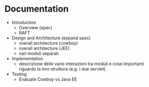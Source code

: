 # Documentation
 - Introduction
    - Overview (spec)
    - RAFT
 - Design and Architecture (expand spec)
    - overall architecture (cowboy)
    - overall architecture (JEE)
    - vari moduli separati
 - Implementation 
    - descrizione delle varie interazioni tra moduli e cose importanti riguardo
        la loro struttura (e.g. i due servlet)
 - Testing
    - Evaluate Cowboy vs Java EE
